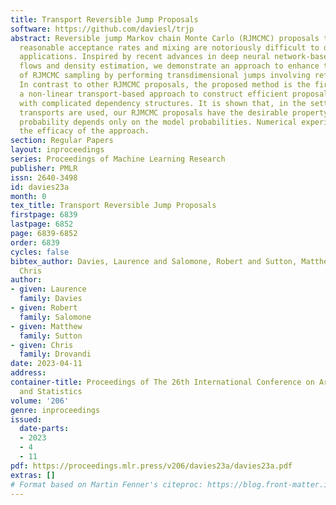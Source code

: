 ```yaml
---
title: Transport Reversible Jump Proposals
software: https://github.com/daviesl/trjp
abstract: Reversible jump Markov chain Monte Carlo (RJMCMC) proposals that achieve
  reasonable acceptance rates and mixing are notoriously difficult to design in most
  applications. Inspired by recent advances in deep neural network-based normalizing
  flows and density estimation, we demonstrate an approach to enhance the efficiency
  of RJMCMC sampling by performing transdimensional jumps involving reference distributions.
  In contrast to other RJMCMC proposals, the proposed method is the first to apply
  a non-linear transport-based approach to construct efficient proposals between models
  with complicated dependency structures. It is shown that, in the setting where exact
  transports are used, our RJMCMC proposals have the desirable property that the acceptance
  probability depends only on the model probabilities. Numerical experiments demonstrate
  the efficacy of the approach.
section: Regular Papers
layout: inproceedings
series: Proceedings of Machine Learning Research
publisher: PMLR
issn: 2640-3498
id: davies23a
month: 0
tex_title: Transport Reversible Jump Proposals
firstpage: 6839
lastpage: 6852
page: 6839-6852
order: 6839
cycles: false
bibtex_author: Davies, Laurence and Salomone, Robert and Sutton, Matthew and Drovandi,
  Chris
author:
- given: Laurence
  family: Davies
- given: Robert
  family: Salomone
- given: Matthew
  family: Sutton
- given: Chris
  family: Drovandi
date: 2023-04-11
address:
container-title: Proceedings of The 26th International Conference on Artificial Intelligence
  and Statistics
volume: '206'
genre: inproceedings
issued:
  date-parts:
  - 2023
  - 4
  - 11
pdf: https://proceedings.mlr.press/v206/davies23a/davies23a.pdf
extras: []
# Format based on Martin Fenner's citeproc: https://blog.front-matter.io/posts/citeproc-yaml-for-bibliographies/
---
```

